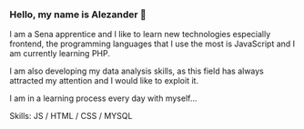 
### Hello, my name is Alezander  🤔 
I am a Sena apprentice and I like to learn new technologies especially frontend, the programming languages ​​that I use the most is JavaScript and I am currently learning PHP.

I am also developing my data analysis skills, as this field has always attracted my attention and I would like to exploit it.

I am in a learning process every day with myself...

Skills: JS / HTML / CSS / MYSQL
